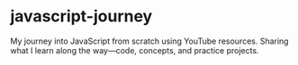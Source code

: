 # javascript-journey
My journey into JavaScript from scratch using YouTube resources. Sharing what I learn along the way—code, concepts, and practice projects.
